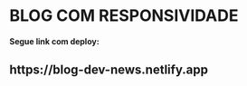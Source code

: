 <h1>BLOG COM RESPONSIVIDADE</h1>

<h4>Segue link com deploy:</h4>

<h2>https://blog-dev-news.netlify.app</h2>
